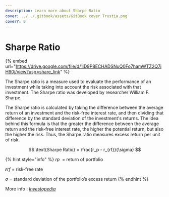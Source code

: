 ```yaml
---
description: Learn more about Sharpe Ratio
cover: ../../.gitbook/assets/GitBook cover Trustia.png
coverY: 0
---
```


# Sharpe Ratio

{% embed url="https://drive.google.com/file/d/1iD9P8ECHADSNuQ0Fo7hamWTZ2Q7iH90j/view?usp=share_link" %}

The Sharpe ratio is a measure used to evaluate the performance of an investment while taking into account the risk associated with that investment. The Sharpe ratio was developed by researcher William F. Sharpe.

The Sharpe ratio is calculated by taking the difference between the average return of an investment and the risk-free interest rate, and then dividing that difference by the standard deviation of the investment's returns. The idea behind this formula is that the greater the difference between the average return and the risk-free interest rate, the higher the potential return, but also the higher the risk. Thus, the Sharpe ratio measures excess return per unit of risk.

$$
\text{Sharpe Ratio} = \frac{r_p - r_{rf}}{\sigma}
$$

{% hint style="info" %}
_rp_ ​ = return of portfolio

_**r**rf_ ​= risk-free rate&#x20;

_σ​_ = standard deviation of the portfolio’s excess return&#x20;
{% endhint %}

More info : [_Investopedia_](https://www.investopedia.com/terms/s/sharperatio.asp)

<figure><img src="../../.gitbook/assets/Capture d’écran 2023-11-04 à 16.02.37.png" alt=""><figcaption></figcaption></figure>

